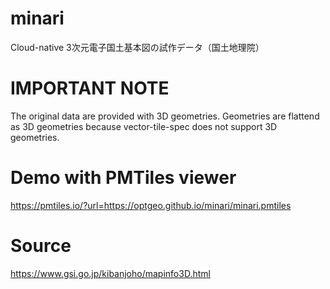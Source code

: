 # minari
Cloud-native  3次元電子国土基本図の試作データ（国土地理院）

# IMPORTANT NOTE
The original data are provided with 3D geometries. Geometries are flattend as 3D geometries because vector-tile-spec does not support 3D geometries. 

# Demo with PMTiles viewer
https://pmtiles.io/?url=https://optgeo.github.io/minari/minari.pmtiles

# Source
https://www.gsi.go.jp/kibanjoho/mapinfo3D.html

